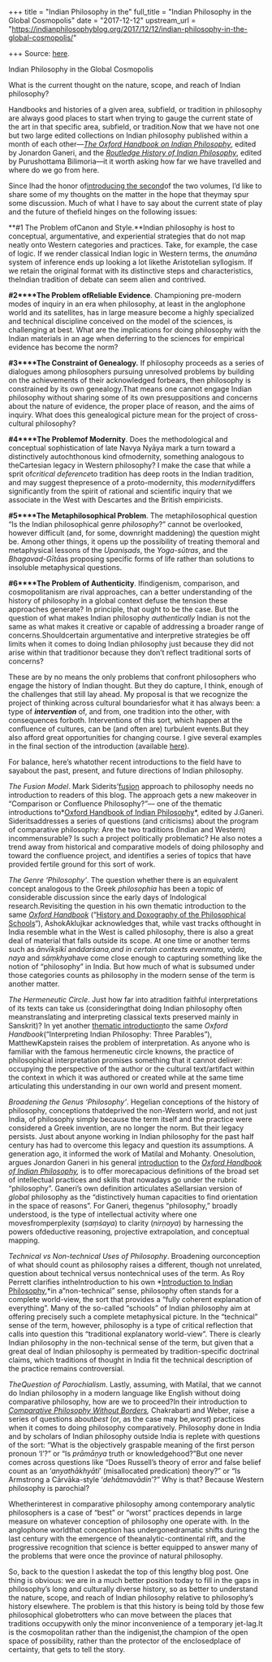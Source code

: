 +++
title = "Indian Philosophy in the"
full_title = "Indian Philosophy in the Global Cosmopolis"
date = "2017-12-12"
upstream_url = "https://indianphilosophyblog.org/2017/12/12/indian-philosophy-in-the-global-cosmopolis/"

+++
Source: [here](https://indianphilosophyblog.org/2017/12/12/indian-philosophy-in-the-global-cosmopolis/).

Indian Philosophy in the Global Cosmopolis

What is the current thought on the nature, scope, and reach of Indian
philosophy?

Handbooks and histories of a given area, subfield, or tradition in
philosophy are always good places to start when trying to gauge the
current state of the art in that specific area, subfield, or
tradition.Now that we have not one but two large edited collections on
Indian philosophy published within a month of each other––*[The Oxford
Handbook on Indian
Philosophy](https://global.oup.com/academic/product/the-oxford-handbook-of-indian-philosophy-9780199314621?cc=us&lang=en&#)*,
edited by Jonardon Ganeri, and the [*Routledge History of Indian
Philosophy*](http://208.254.74.112/books/details/9780415309769/), edited
by Purushottama Bilimoria––it it worth asking how far we have travelled
and where do we go from here.

Since Ihad the honor of[introducing the
second](http://coseruc.people.cofc.edu/docs/rhip_chapter1.pdf)of the
two volumes, I’d like to share some of my thoughts on the matter in the
hope that theymay spur some discussion. Much of what I have to say
about the current state of play and the future of thefield hinges on
the following issues:

**#1 The Problem ofCanon and Style.**Indian philosophy is host to
conceptual, argumentative, and experiential strategies that do not map
neatly onto Western categories and practices. Take, for example, the
case of logic. If we render classical Indian logic in Western terms, the
*anumāna* system of inference ends up looking a lot likethe
Aristotelian syllogism. If we retain the original format with its
distinctive steps and characteristics, theIndian tradition of debate
can seem alien and contrived.

**#2****The Problem ofReliable Evidence**. Championing pre-modern
modes of inquiry in an era when philosophy, at least in the anglophone
world and its satellites, has in large measure become a highly
specialized and technical discipline conceived on the model of the
sciences, is challenging at best. What are the implications for doing
philosophy with the Indian materials in an age when deferring to the
sciences for empirical evidence has become the norm?

**#3****The Constraint of Genealogy.** If philosophy proceeds as a
series of dialogues among philosophers pursuing unresolved problems by
building on the achievements of their acknowledged forbears, then
philosophy is constrained by its own genealogy.That means one cannot
engage Indian philosophy without sharing some of its own presuppositions
and concerns about the nature of evidence, the proper place of reason,
and the aims of inquiry. What does this genealogical picture mean for
the project of cross-cultural philosophy?

**#4****The Problemof Modernity**. Does the methodological and
conceptual sophistication of late Navya Nyāya mark a turn toward a
distinctively autochthonous kind ofmodernity, something analogous to
theCartesian legacy in Western philosophy? I make the case that while a
sprit of*critical deference*to tradition has deep roots in the Indian
tradition, and may suggest thepresence of a proto-modernity, this
*modernity*differs significantly from the spirit of rational and
scientific inquiry that we associate in the West with Descartes and the
British empiricists.

**#5****The Metaphilosophical Problem**. The metaphilosophical question
“Is the Indian philosophical genre *philosophy*?” cannot be overlooked,
however difficult (and, for some, downright maddening) the question
might be. Among other things, it opens up the possibility of treating
themoral and metaphysical lessons of the *Upaniṣads*, the
*Yoga-sūtras*, and the *Bhagavad-Gītā*as proposing specific forms of
life rather than solutions to insoluble metaphysical questions.

**#6****The Problem of Authenticity**. Ifindigenism, comparison, and
cosmopolitanism are rival approaches, can a better understanding of the
history of philosophy in a global context defuse the tension these
approaches generate? In principle, that ought to be the case. But the
question of what makes Indian philosophy *authentically* Indian is not
the same as what makes it creative or capable of addressing a broader
range of concerns.Shouldcertain argumentative and interpretive
strategies be off limits when it comes to doing Indian philosophy just
because they did not arise within that traditionor because they don’t
reflect traditional sorts of concerns?

These are by no means the only problems that confront philosophers who
engage the history of Indian thought. But they do capture, I think,
enough of the challenges that still lay ahead. My proposal is that we
recognize the project of thinking across cultural boundariesfor what it
has always been: a type of ***intervention*** of, and from, one
tradition into the other, with consequences forboth. Interventions of
this sort, which happen at the confluence of cultures, can be (and often
are) turbulent events.But they also afford great opportunities for
changing course. I give several examples in the final section of the
introduction (available
[here](http://coseruc.people.cofc.edu/docs/rhip_chapter1.pdf)).

For balance, here’s whatother recent introductions to the field have to
sayabout the past, present, and future directions of Indian philosophy.

*The Fusion Model*. Mark
Siderits’[fusion](https://www.routledge.com/Personal-Identity-and-Buddhist-Philosophy-Empty-Persons-2nd-Edition/Siderits/p/book/9781472466105)
approach to philosophy needs no introduction to readers of this blog.
The approach gets a new makeover in “Comparison or Confluence
Philosophy?”–– one of the thematic introductions to*[Oxford Handbook of
Indian
Philosophy](http://www.oxfordhandbooks.com/view/10.1093/oxfordhb/9780199314621.001.0001/oxfordhb-9780199314621)*,
edited by J.Ganeri. Sideritsaddresses a series of questions (and
criticisms) about the program of comparative philosophy: Are the two
traditions (Indian and Western) incommensurable? Is such a project
politically problematic? He also notes a trend away from historical and
comparative models of doing philosophy and toward the confluence
project, and identifies a series of topics that have provided fertile
ground for this sort of work.

*The Genre ‘Philosophy’*. The question whether there is an equivalent
concept analogous to the Greek *philosophia* has been a topic of
considerable discussion since the early days of Indological
research.Revisiting the question in his own thematic introduction to
the same *[Oxford
Handbook](http://www.oxfordhandbooks.com/view/10.1093/oxfordhb/9780199314621.001.0001/oxfordhb-9780199314621)*
(“[History and Doxography of the Philosophical
Schools](http://www.oxfordhandbooks.com/view/10.1093/oxfordhb/9780199314621.001.0001/oxfordhb-9780199314621-e-2)“),
AshokAklujkar acknowledges that, while vast tracks ofthought in India
resemble what in the West is called philosophy, there is also a great
deal of material that falls outside its scope. At one time or another
terms such as *ānvīkṣikī* and*darśana,*and in certain contexts
even*mata*, *vāda*, *naya* and *sāṃkhya*have come close enough to
capturing something like the notion of “philosophy” in India. But how
much of what is subsumed under those categories counts as philosophy in
the modern sense of the term is another matter.

*The Hermeneutic Circle*. Just how far into atradition faithful
interpretations of its texts can take us (consideringthat doing Indian
philosophy often meanstranslating and interpreting classical texts
preserved mainly in Sanskrit)? In yet another [thematic
introduction](http://www.oxfordhandbooks.com/view/10.1093/oxfordhb/9780199314621.001.0001/oxfordhb-9780199314621-e-2)to
the same *Oxford Handbook*(“Interpreting Indian Philosophy: Three
Parables”), MatthewKapstein raises the problem of interpretation. As
anyone who is familiar with the famous hermeneutic circle knowns, the
practice of philosophical interpretation promises something that it
cannot deliver: occupying the perspective of the author or the cultural
text/artifact within the context in which it was authored or created
while at the same time articulating this understanding in our own world
and present moment.

*Broadening the Genus ‘Philosophy’*. Hegelian conceptions of the history
of philosophy, conceptions thatdeprived the non-Western world, and not
just India, of philosophy simply because the term itself and the
practice were considered a Greek invention, are no longer the norm. But
their legacy persists. Just about anyone working in Indian philosophy
for the past half century has had to overcome this legacy and question
its assumptions. A generation ago, it informed the work of Matilal and
Mohanty. Onesolution, argues Jonardon Ganeri in his general
[introduction](http://www.oxfordhandbooks.com/view/10.1093/oxfordhb/9780199314621.001.0001/oxfordhb-9780199314621-e-3)
to the *[Oxford Handbook of Indian
Philosophy](http://www.oxfordhandbooks.com/view/10.1093/oxfordhb/9780199314621.001.0001/oxfordhb-9780199314621),*
is to offer morecapacious definitions of the broad set of intellectual
practices and skills that nowadays go under the rubric “philosophy”.
Ganeri’s own definition articulates aSellarsian version of *global*
philosophy as the “distinctively human capacities to find orientation in
the space of reasons”. For Ganeri, thegenus “philosophy,” broadly
understood, is the type of intellectual activity where one
movesfromperplexity (*saṃśaya*) to clarity (*nirṇaya*) by harnessing
the powers ofdeductive reasoning, projective extrapolation, and
conceptual mapping.

*Technical vs Non-technical Uses of Philosophy*. Broadening
ourconception of what should count as philosophy raises a different,
though not unrelated, question about technical versus nontechnical uses
of the term. As Roy Perrett clarifies intheIntroduction to his own
*[Introduction to Indian
Philosophy](http://www.cambridgeindia.org/Academic/subjects/Philosophy/An-Introduction-to-Indian-Philosophy?ISBN=9781316634820),*in
a“non-technical” sense, philosophy often stands for a complete
world-view, the sort that provides a “fully coherent explanation of
everything”. Many of the so-called “schools” of Indian philosophy aim at
offering precisely such a complete metaphysical picture. In the
“technical” sense of the term, however, philosophy is a type of critical
reflection that calls into question this “traditional explanatory
world-view”. There is clearly Indian philosophy in the non-technical
sense of the term, but given that a great deal of Indian philosophy is
permeated by tradition-specific doctrinal claims, which traditions of
thought in India fit the technical description of the practice remains
controversial.

*TheQuestion of Parochialism*. Lastly, assuming, with Matilal, that we
cannot do Indian philosophy in a modern language like English without
doing comparative philosophy, how are we to proceed?In their
introduction to *[Comparative Philosophy Without
Borders](https://www.bloomsbury.com/us/comparative-philosophy-without-borders-9781472576255/),*
Chakrabarti and Weber, raise a series of questions about*best* (or, as
the case may be,*worst*) practices when it comes to doing philosophy
comparatively. Philosophy done in India and by scholars of Indian
philosophy outside India is replete with questions of the sort: “What is
the objectively graspable meaning of the first person pronoun ‘I’?” or
“Is *prāmāņya* truth or knowledgehood?”But one never comes across
questions like “Does Russell’s theory of error and false belief count as
an ‘*anyathākhyāti*’ (misallocated predication) theory?” or “Is
Armstrong a Cārvāka-style ‘*dehātmavādin*’?” Why is that? Because
Western philosophy is parochial?

Whetherinterest in comparative philosophy among contemporary analytic
philosophers is a case of “best” or “worst” practices depends in large
measure on whatever conception of philosophy one operate with. In the
anglophone worldthat conception has undergonedramatic shifts during
the last century with the emergence of theanalytic-continental rift,
and the progressive recognition that science is better equipped to
answer many of the problems that were once the province of natural
philosophy.

So, back to the question I askedat the top of this lengthy blog post.
One thing is obvious: we are in a much better position today to fill in
the gaps in philosophy’s long and culturally diverse history, so as
better to understand the nature, scope, and reach of Indian philosophy
relative to philosophy’s history elsewhere. The problem is that this
history is being told by those few philosophical globetrotters who can
move between the places that traditions occupywith only the minor
inconvenience of a temporary jet-lag.It is the cosmopolitan rather than
the indigenist,the champion of the open space of possibility, rather
than the protector of the enclosedplace of certainty, that gets to tell
the story.
